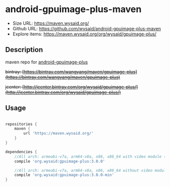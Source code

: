 # android-gpuimage-plus-maven #

- Size URL: <https://maven.wysaid.org/>
- Github URL: <https://github.com/wysaid/android-gpuimage-plus-maven>
- Explore items: <https://maven.wysaid.org/org/wysaid/gpuimage-plus/>

## Description ##

maven repo for [android-gpuimage-plus](https://github.com/wysaid/android-gpuimage-plus)

~~bintray: [https://bintray.com/wangyang/maven/gpuimage-plus](https://bintray.com/wangyang/maven/gpuimage-plus)~~

~~jcenter: [http://jcenter.bintray.com/org/wysaid/gpuimage-plus/](http://jcenter.bintray.com/org/wysaid/gpuimage-plus/)~~

## Usage ##

```gradle

repositories {
    maven {
        url 'https://maven.wysaid.org/'
    }
}

dependencies {
    //All arch: armeabi-v7a, arm64-v8a, x86, x86_64 with video module (ffmpeg bundled)
    compile 'org.wysaid:gpuimage-plus:3.0.0'

    //All arch: armeabi-v7a, arm64-v8a, x86, x86_64 without video module (no ffmpeg)
    compile 'org.wysaid:gpuimage-plus:3.0.0-min'
}

```
